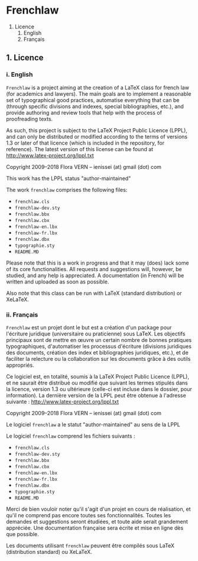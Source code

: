 Frenchlaw
=========

1. Licence
    1. English
    2. Français


## 1. Licence ##

### i. English ###

`Frenchlaw` is a project aiming at the creation of a LaTeX class for french law (for academics and lawyers). The main goals are to implement a reasonable set of typographical good practices, automatise everything that can be (through specific divisions and indexes, special bibliographies, etc.), and provide authoring and review tools that help with the process of proofreading texts.

As such, this project is subject to the LaTeX Project Public Licence (LPPL), and can only be distributed or modified according to the terms of versions 1.3 or later of that licence (which is included in the repository, for reference). The latest version of this license can be found at http://www.latex-project.org/lppl.txt

Copyright 2009–2018 Flora VERN – ienissei (at) gmail (dot) com

This work has the LPPL status "author-maintained"

The work `frenchlaw` comprises the following files:

- `frenchlaw.cls`
- `frenchlaw-dev.sty`
- `frenchlaw.bbx`
- `frenchlaw.cbx`
- `frenchlaw-en.lbx`
- `frenchlaw-fr.lbx`
- `frenchlaw.dbx`
- `typographie.sty`
- `README.MD`

Please note that this is a work in progress and that it may (does) lack some of its core functionalities. All requests and suggestions will, however, be studied, and any help is appreciated. A documentation (in French) will be written and uploaded as soon as possible.

Also note that this class can be run with LaTeX (standard distribution) or XeLaTeX.


### ii. Français ###

`Frenchlaw` est un projet dont le but est a création d'un package pour l'écriture juridique (universitaire ou praticienne) sous LaTeX. Les objectifs principaux sont de mettre en œuvre un certain nombre de bonnes pratiques typographiques, d'automatiser les processus d'écriture (divisions juridiques des documents, création des index et bibliographies juridiques, etc.), et de faciliter la relecture ou la collaboration sur les documents grâce à des outils appropriés.

Ce logiciel est, en totalité, soumis à la LaTeX Project Public Licence (LPPL), et ne saurait être distribué ou modifié que suivant les termes stipulés dans la licence, version 1.3 ou ultérieure (celle-ci est incluse dans le dossier, pour information). La dernière version de la LPPL peut être obtenue à l'adresse suivante : http://www.latex-project.org/lppl.txt

Copyright 2009–2018 Flora VERN – ienissei (at) gmail (dot) com

Le logiciel `frenchlaw` a le statut "author-maintained" au sens de la LPPL

Le logiciel `frenchlaw` comprend les fichiers suivants :

- `frenchlaw.cls`
- `frenchlaw-dev.sty`
- `frenchlaw.bbx`
- `frenchlaw.cbx`
- `frenchlaw-en.lbx`
- `frenchlaw-fr.lbx`
- `frenchlaw.dbx`
- `typographie.sty`
- `README.MD`

Merci de bien vouloir noter qu'il s'agit d'un projet en cours de réalisation, et qu'il ne comprend pas encore toutes ses fonctionnalités. Toutes les demandes et suggestions seront étudiées, et toute aide serait grandement appréciée. Une documentation française sera écrite et mise en ligne dès que possible.

Les documents utilisant `frenchlaw` peuvent être compilés sous LaTeX (distribution standard) ou XeLaTeX.
